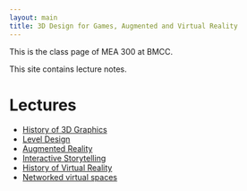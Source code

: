 ```yaml
---
layout: main
title: 3D Design for Games, Augmented and Virtual Reality
---
```


This is the class page of MEA 300 at BMCC.

This site contains lecture notes.

# Lectures
- [History of 3D Graphics](notes/3d_graphics)
- [Level Design](notes/level_design)
- [Augmented Reality](notes/ar)
- [Interactive Storytelling](notes/storytelling)
- [History of Virtual Reality](#)
- [Networked virtual spaces](#)
